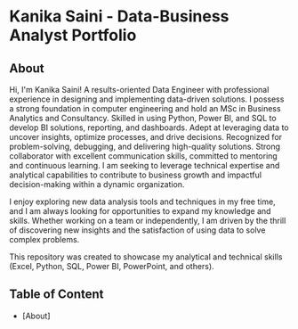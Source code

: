 # Kanika Saini - Data-Business Analyst Portfolio

## About

Hi, I'm Kanika Saini! A results-oriented Data Engineer with professional experience in designing and implementing data-driven solutions. I possess a strong foundation in computer engineering and hold an MSc in Business Analytics and Consultancy. Skilled in using Python, Power BI, and SQL to develop BI solutions, reporting, and dashboards. Adept at leveraging data to uncover insights, optimize processes, and drive decisions. Recognized for problem-solving, debugging, and delivering high-quality solutions. Strong collaborator with excellent communication skills, committed to mentoring and continuous learning. I am seeking to leverage technical expertise and analytical capabilities to contribute to business growth and impactful decision-making within a dynamic organization.

I enjoy exploring new data analysis tools and techniques in my free time, and I am always looking for opportunities to expand my knowledge and skills. Whether working on a team or independently, I am driven by the thrill of discovering new insights and the satisfaction of using data to solve complex problems.

This repository was created to showcase my analytical and technical skills (Excel, Python, SQL, Power BI, PowerPoint, and others).


## Table of Content
- [About]

